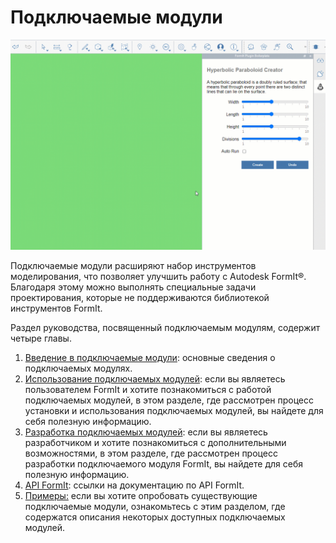 # Подключаемые модули

![](../.gitbook/assets/gg1.gif)

Подключаемые модули расширяют набор инструментов моделирования, что позволяет улучшить работу с Autodesk FormIt®. Благодаря этому можно выполнять специальные задачи проектирования, которые не поддерживаются библиотекой инструментов FormIt.

Раздел руководства, посвященный подключаемым модулям, содержит четыре главы.

1. [Введение в подключаемые модули](introduction.md): основные сведения о подключаемых модулях.
2. [Использование подключаемых модулей](how-to-use-plug-ins.md): если вы являетесь пользователем FormIt и хотите познакомиться с работой подключаемых модулей, в этом разделе, где рассмотрен процесс установки и использования подключаемых модулей, вы найдете для себя полезную информацию.
3. [Разработка подключаемых модулей](how-to-develop-plugins/): если вы являетесь разработчиком и хотите познакомиться с дополнительными возможностями, в этом разделе, где рассмотрен процесс разработки подключаемого модуля FormIt, вы найдете для себя полезную информацию.
4. [API FormIt](how-to-develop-plugins/useful-links.md): ссылки на документацию по API FormIt.
5. [Примеры:](example-1/) если вы хотите опробовать существующие подключаемые модули, ознакомьтесь с этим разделом, где содержатся описания некоторых доступных подключаемых модулей.
